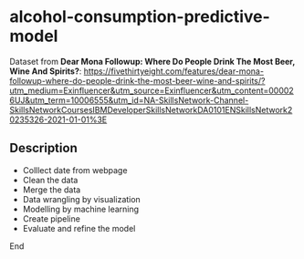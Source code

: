 # alcohol-consumption-predictive-model
Dataset from **Dear Mona Followup: Where Do People Drink The Most Beer, Wine And Spirits?**: https://fivethirtyeight.com/features/dear-mona-followup-where-do-people-drink-the-most-beer-wine-and-spirits/?utm_medium=Exinfluencer&utm_source=Exinfluencer&utm_content=000026UJ&utm_term=10006555&utm_id=NA-SkillsNetwork-Channel-SkillsNetworkCoursesIBMDeveloperSkillsNetworkDA0101ENSkillsNetwork20235326-2021-01-01%3E

## Description
- Colllect date from webpage 
- Clean the data 
- Merge the data 
- Data wrangling by visualization 
- Modelling by machine learning 
- Create pipeline
- Evaluate and refine the model 

End
